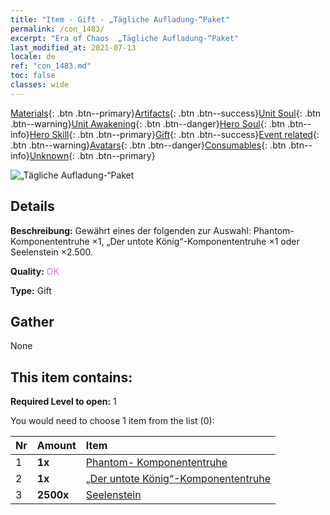 ```yaml
---
title: "Item - Gift - „Tägliche Aufladung-“Paket"
permalink: /con_1483/
excerpt: "Era of Chaos  „Tägliche Aufladung-“Paket"
last_modified_at: 2021-07-13
locale: de
ref: "con_1483.md"
toc: false
classes: wide
---
```

 [Materials](/ItemsDE/){: .btn .btn--primary}[Artifacts](/ItemsDE/Artifacts/){: .btn .btn--success}[Unit Soul](/ItemsDE/UnitSoul/){: .btn .btn--warning}[Unit Awakening](/ItemsDE/UnitAwakening/){: .btn .btn--danger}[Hero Soul](/ItemsDE/HeroSoul/){: .btn .btn--info}[Hero Skill](/ItemsDE/HeroSkill/){: .btn .btn--primary}[Gift](/ItemsDE/Gift/){: .btn .btn--success}[Event related](/ItemsDE/Events/){: .btn .btn--warning}[Avatars](/ItemsDE/Avatars/){: .btn .btn--danger}[Consumables](/ItemsDE/Consumables/){: .btn .btn--info}[Unknown](/ItemsDE/Unknown/){: .btn .btn--primary}

 ![„Tägliche Aufladung-“Paket](/images/t/i_907056.png)

## Details
 **Beschreibung:** Gewährt eines der folgenden zur Auswahl: Phantom-Komponententruhe ×1, „Der untote König“-Komponententruhe ×1 oder Seelenstein ×2.500.

 **Quality:** <span style="color: #DA70D6">OK</span>

 **Type:** Gift

## Gather

  None

## This item contains:

 **Required Level to open:** 1

 You would need to choose 1 item from the list (0):

  | Nr | Amount |     Item    |
  |:---|:-------|:------------|
  | 1 |  **1x** | [Phantom- Komponententruhe](/ItemsDE/con_1339/) |  | 
  | 2 |  **1x** | [„Der untote König“-Komponententruhe](/ItemsDE/con_1340/) |  | 
  | 3 |  **2500x** | [Seelenstein ](/ItemsDE/con_923/) |  | 
